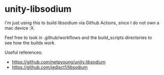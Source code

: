 # unity-libsodium

I'm just using this to build libsodium via Github Actions, since I do not own a mac device :X.

Feel free to look in .github/workflows and the build_scripts directories to see how the builds work.

Useful references:
- https://github.com/netpyoung/unity.libsodium
- https://github.com/jedisct1/libsodium
